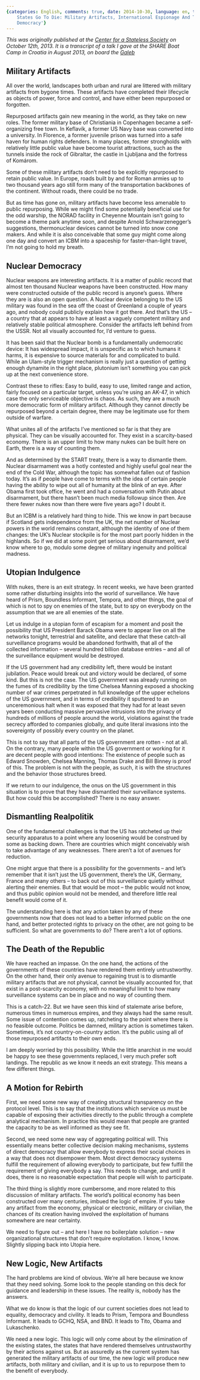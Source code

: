```yaml
---
{categories: English, comments: true, date: 2014-10-30, language: en, title: 'Where
    States Go To Die: Military Artifacts, International Espionage And The End Of Liberal
    Democracy'}
---
```


*This was originally published at the [Center for a Stateless Society](http://c4ss.org/content/21864) on October 12th, 2013. It is a transcript of a talk I gave at the SHARE Boat Camp in Croatia in August 2013, on board the [Galeb][1]*

## Military Artifacts

All over the world, landscapes both urban and rural are littered with military artifacts from bygone times. These artifacts have completed their lifecycle as objects of power, force and control, and have either been repurposed or forgotten.

Repurposed artifacts gain new meaning in the world, as they take on new roles. The former military base of Christiania in Copenhagen became a self-organizing free town. In Keflavík, a former US Navy base was converted into a university. In Florence, a former juvenile prison was turned into a safe haven for human rights defenders. In many places, former strongholds with relatively little public value have become tourist attractions, such as the tunnels inside the rock of Gibraltar, the castle in Ljubljana and the fortress of Komárom.

Some of these military artifacts don’t need to be explicitly repurposed to retain public value. In Europe, roads built by and for Roman armies up to two thousand years ago still form many of the transportation backbones of the continent. Without roads, there could be no trade.

But as time has gone on, military artifacts have become less amenable to public repurposing. While we might find some potentially beneficial use for the odd warship, the NORAD facility in Cheyenne Mountain isn’t going to become a theme park anytime soon, and despite Arnold Schwarzenegger’s suggestions, thermonuclear devices cannot be turned into snow cone makers. And while it is also conceivable that some guy might come along one day and convert an ICBM into a spaceship for faster-than-light travel, I’m not going to hold my breath.

## Nuclear Democracy

Nuclear weapons are interesting artifacts. It is a matter of public record that almost ten thousand Nuclear weapons have been constructed. How many were constructed outside of the public record is anyone’s guess. Where they are is also an open question. A Nuclear device belonging to the US military was found in the sea off the coast of Greenland a couple of years ago, and nobody could publicly explain how it got there. And that’s the US – a country that at appears to have at least a vaguely competent military and relatively stable political atmosphere. Consider the artifacts left behind from the USSR. Not all visually accounted for, I’d venture to guess.

It has been said that the Nuclear bomb is a fundamentally undemocratic device: It has widespread impact, it is unspecific as to which humans it harms, it is expensive to source materials for and complicated to build. While an Ulam-style trigger mechanism is really just a question of getting enough dynamite in the right place, plutonium isn’t something you can pick up at the next convenience store.

Contrast these to rifles: Easy to build, easy to use, limited range and action, fairly focused on a particular target, unless you’re using an AK-47, in which case the only serviceable objective is chaos. As such, they are a much more democratic form of military artifact. Although they cannot directly be repurposed beyond a certain degree, there may be legitimate use for them outside of warfare.

What unites all of the artifacts I’ve mentioned so far is that they are physical. They can be visually accounted for. They exist in a scarcity-based economy. There is an upper limit to how many nukes can be built here on Earth, there is a way of counting them.

And as determined by the START treaty, there is a way to dismantle them. Nuclear disarmament was a hotly contested and highly useful goal near the end of the Cold War, although the topic has somewhat fallen out of fashion today. It’s as if people have come to terms with the idea of certain people having the ability to wipe out all of humanity at the blink of an eye. After Obama first took office, he went and had a conversation with Putin about disarmament, but there hasn’t been much media followup since then. Are there fewer nukes now than there were five years ago? I doubt it.

But an ICBM is a relatively hard thing to hide. This we know in part because if Scotland gets independence from the UK, the net number of Nuclear powers in the world remains constant, although the identity of one of them changes: the UK’s Nuclear stockpile is for the most part poorly hidden in the highlands. So if we did at some point get serious about disarmament, we’d know where to go, modulo some degree of military ingenuity and political madness.

## Utopian Indulgence

With nukes, there is an exit strategy. In recent weeks, we have been granted some rather disturbing insights into the world of surveillance. We have heard of Prism, Boundless Informant, Tempora, and other things, the goal of which is not to spy on enemies of the state, but to spy on everybody on the assumption that we are all enemies of the state.

Let us indulge in a utopian form of escapism for a moment and posit the possibility that US President Barack Obama were to appear live on all the networks tonight, terrestrial and satellite, and declare that these catch-all surveillance programs would be abandoned forthwith, that all of the collected information – several hundred billion database entries – and all of the surveillance equipment would be destroyed.

If the US government had any credibility left, there would be instant jubilation. Peace would break out and victory would be declared, of some kind. But this is not the case. The US government was already running on the fumes of its credibility by the time Chelsea Manning exposed a shocking number of war crimes perpetrated in full knowledge of the upper echelons of the US government, and in terms of credibility it sputtered to an unceremonious halt when it was exposed that they had for at least seven years been conducting massive pervasive intrusions into the privacy of hundreds of millions of people around the world, violations against the trade secrecy afforded to companies globally, and quite literal invasions into the sovereignty of possibly every country on the planet.

This is not to say that all parts of the US government are rotten - not at all. On the contrary, many people within the US government or working for it are decent people with good intentions: The existence of people such as Edward Snowden, Chelsea Manning, Thomas Drake and Bill Binney is proof of this. The problem is not with the people, as such, it is with the structures and the behavior those structures breed.

If we return to our indulgence, the onus on the US government in this situation is to prove that they have dismantled their surveillance systems. But how could this be accomplished? There is no easy answer.

## Dismantling Realpolitik

One of the fundamental challenges is that the US has ratcheted up their security apparatus to a point where any loosening would be construed by some as backing down. There are countries which might conceivably wish to take advantage of any weaknesses. There aren’t a lot of avenues for reduction.

One might argue that there is a possibility for the governments – and let’s remember that it isn’t just the US government, there’s the UK, Germany, France and many others – to back out of this surveillance quietly without alerting their enemies. But that would be moot – the public would not know, and thus public opinion would not be mended, and therefore little real benefit would come of it.

The understanding here is that any action taken by any of these governments now that does not lead to a better informed public on the one hand, and better protected rights to privacy on the other, are not going to be sufficient. So what are governments to  do? There aren’t a lot of options.

## The Death of the Republic

We have reached an impasse. On the one hand, the actions of the governments of these countries have rendered them entirely untrustworthy. On the other hand, their only avenue to regaining trust is to dismantle military artifacts that are not physical, cannot be visually accounted for, that exist in a post-scarcity economy, with no meaningful limit to how many surveillance systems can be in place and no way of counting them.

This is a catch-22. But we have seen this kind of stalemate arise before, numerous times in numerous empires, and they always had the same result. Some issue of contention comes up, ratcheting to the point where there is no feasible outcome. Politics be damned, military action is sometimes taken. Sometimes, it’s not country-on-country action. It’s the public using all of those repurposed artifacts to their own ends.

I am deeply worried by this possibility. While the little anarchist in me would be happy to see these governments replaced, I very much prefer soft landings. The republic as we know it needs an exit strategy. This means a few different things.

## A Motion for Rebirth

First, we need some new way of creating structural transparency on the protocol level. This is to say that the institutions which service us must be capable of exposing their activities directly to the public through a complete analytical mechanism. In practice this would mean that people are granted the capacity to be as well informed as they see fit.

Second, we need some new way of aggregating political will. This essentially means better collective decision making mechanisms, systems of direct democracy that allow everybody to express their social choices in a way that does not disempower them. Most direct democracy systems fulfill the requirement of allowing everybody to participate, but few fulfill the requirement of giving everybody a say. This needs to change, and until it does, there is no reasonable expectation that people will wish to participate.

The third thing is slightly more cumbersome, and more related to this discussion of military artifacts. The world’s political economy has been constructed over many centuries, imbued the logic of empire. If you take any artifact from the economy, physical or electronic, military or civilian, the chances of its creation having involved the exploitation of humans somewhere are near certainty.

We need to figure out – and here I have no boilerplate solution – new organizational structures that don’t require exploitation. I know, I know. Slightly slipping back into Utopia here.

## New Logic, New Artifacts

The hard problems are kind of obvious. We’re all here because we know that they need solving. Some look to the people standing on this deck for guidance and leadership in these issues. The reality is, nobody has the answers.

What we do know is that the logic of our current societies does not lead to equality, democracy and civility. It leads to Prism, Tempora and Boundless Informant. It leads to GCHQ, NSA, and BND. It leads to Tito, Obama and Lukaschenko.

We need a new logic. This logic will only come about by the elimination of the existing states, the states that have rendered themselves untrustworthy by their actions against us. But as assuredly as the current system has generated the military artifacts of our time, the new logic will produce new artifacts, both military and civilian, and it is up to us to repurpose them to the benefit of everybody.


 [1]: http://en.wikipedia.org/wiki/Galeb_(yacht)
 
